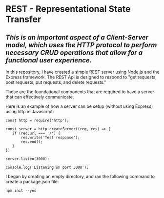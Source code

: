 # **REST - Representational State Transfer** 

## *This is an important aspect of a Client-Server model, which uses the HTTP protocol to perform necessary CRUD operations that allow for a functional user experience.*

In this repository, I have created a simple REST server using Node.js and the Express framework. The REST Api is designed to respond to "get requests, post requests, put requests, and delete requests." 

These are the foundational components that are required to have a server that can effectively communicate. 

Here is an example of how a server can be setup (without using Express) using http in Javascript: 
 ```ssh
const http = require('http'); 

const server = http.createServer((req, res) => {
    if (req.url === '/') {
        res.write('Test response'); 
        res.end(); 
    } 
}) 

server.listen(3000); 

console.log('Listening on port 3000'); 
```

I began by creating an empty directory, and ran the following command to create a package.json file: 
 ```ssh
 npm init --yes 
 ```
